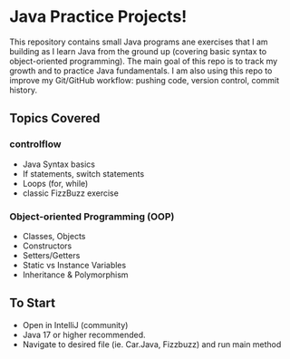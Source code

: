 # Java Practice Projects! 

This repository contains small Java programs ane exercises that I am building as I learn Java from the ground up (covering basic syntax to object-oriented programming). 
The main goal of this repo is to track my growth and to practice Java fundamentals.
I am also using this repo to improve my Git/GitHub workflow: pushing code, version control, commit history.

## Topics Covered

### controlflow 
- Java Syntax basics 
- If statements, switch statements 
- Loops (for, while)
- classic FizzBuzz exercise

### Object-oriented Programming (OOP)
- Classes, Objects
- Constructors
- Setters/Getters
- Static vs Instance Variables 
- Inheritance & Polymorphism

## To Start
- Open in IntelliJ (community)
- Java 17 or higher recommended. 
- Navigate to desired file (ie. Car.Java, Fizzbuzz) and run main method 